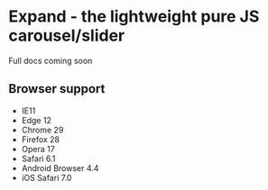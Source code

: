 # Expand - the lightweight pure JS carousel/slider

Full docs coming soon


## Browser support

- IE11
- Edge 12
- Chrome 29
- Firefox 28
- Opera 17
- Safari 6.1
- Android Browser 4.4
- iOS Safari 7.0
